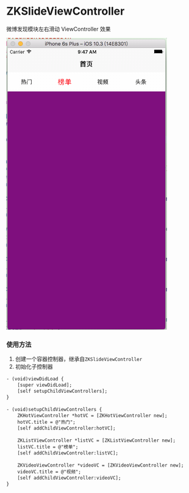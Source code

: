 # ZKSlideViewController
微博发现模块左右滑动 ViewController 效果

![intro.gif](https://github.com/dev-zhoukang/ZKSlideViewController/blob/master/Source/intro.gif)

### 使用方法
1. 创建一个容器控制器，继承自`ZKSlideViewController`
2. 初始化子控制器

```
- (void)viewDidLoad {
    [super viewDidLoad];
    [self setupChildViewControllers];
}

- (void)setupChildViewControllers {
    ZKHotViewController *hotVC = [ZKHotViewController new];
    hotVC.title = @"热门";
    [self addChildViewController:hotVC];
    
    ZKListViewController *listVC = [ZKListViewController new];
    listVC.title = @"榜单";
    [self addChildViewController:listVC];
    
    ZKVideoViewController *videoVC = [ZKVideoViewController new];
    videoVC.title = @"视频";
    [self addChildViewController:videoVC];
}
```
